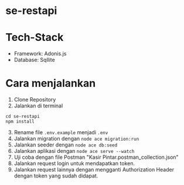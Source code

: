 # se-restapi

# Tech-Stack
- Framework: Adonis.js
- Database: Sqllite

# Cara menjalankan
1. Clone Repository
2. Jalankan di terminal
```
cd se-restapi
npm install
```
3. Rename file ```.env.example``` menjadi ```.env```
4. Jalankan migration dengan ```node ace migration:run```
5. Jalankan seeder dengan ```node ace db:seed```
6. Jalankan aplikasi dengan ```node ace serve --watch```
7. Uji coba dengan file Postman "Kasir Pintar.postman_collection.json"
8. Jalankan request login untuk mendapatkan token.
9. Jalankan request lainnya dengan mengganti Authorization Header dengan token yang sudah didapat.
